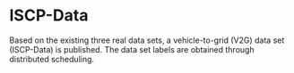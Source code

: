 # ISCP-Data
Based on the existing three real data sets, a vehicle-to-grid (V2G) data set (ISCP-Data) is published. The data set labels are obtained through distributed scheduling.
